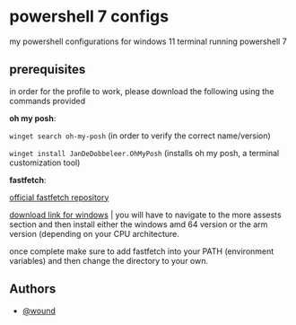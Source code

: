 
# powershell 7 configs

my powershell configurations for windows 11 terminal running powershell 7




##  prerequisites

in order for the profile to work, please download the following using the commands provided

**oh my posh**:

`winget search oh-my-posh` (in order to verify the correct name/version)

`winget install JanDeDobbeleer.OhMyPosh` (installs oh my posh, a terminal customization tool)

**fastfetch**:

[official fastfetch repository](https://github.com/fastfetch-cli/fastfetch/)

[download link for windows](https://github.com/fastfetch-cli/fastfetch/releases) | you will have to navigate to the more assests section and then install either the windows amd 64 version or the arm version (depending on your CPU architecture.

once complete make sure to add fastfetch into your PATH (environment variables) and then change the directory to your own.
## Authors

- [@wound](https://www.github.com/woundv)


